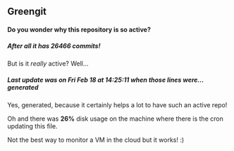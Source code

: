 ## Greengit

#### Do you wonder why this repository is so active?

##### After all it has 26466 commits!

But is it *really* active? Well...

##### Last update was on Fri Feb 18 at 14:25:11 when those lines were... generated

Yes, generated, because it certainly helps a lot to have such an active repo!

Oh and there was **26%** disk usage on the machine
where there is the cron updating this file.

Not the best way to monitor a VM in the cloud but it works! :)
